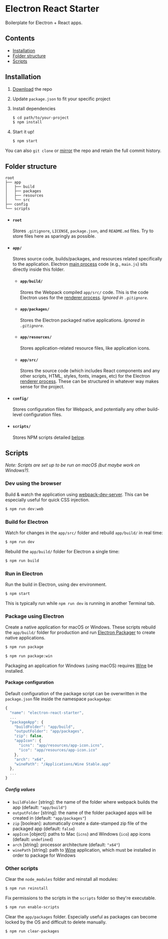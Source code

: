 # Electron React Starter
Boilerplate for Electron + React apps.


## Contents
- [Installation](#installation)
- [Folder structure](#folder-structure)
- [Scripts](#scripts)


## Installation

1. [Download](https://github.com/sccottt/electron-react-starter/archive/master.zip) the repo
1. Update `package.json` to fit your specific project
1. Install dependencies

    ```bash
    $ cd path/to/your-project
    $ npm install
    ```
1. Start it up!

    ```bash
    $ npm start
    ```

You can also `git clone` or [mirror](https://help.github.com/articles/duplicating-a-repository/) the repo and retain the full commit history.


## Folder structure

```
root
├── app
│   ├── build
│   ├── packages
│   ├── resources
│   └── src
├── config
└── scripts
```

- #### `root`
    Stores `.gitignore`, `LICENSE`, `package.json`, and `README.md` files. Try to store files here as sparingly as possible.

- #### `app/`
    Stores source code, builds/packages, and resources related specifically to the application. Electron [main process](https://electronjs.org/docs/glossary#main-process) code (e.g., `main.js`) sits directly inside this folder.

    - #### `app/build/`
        Stores the Webpack compiled `app/src/` code. This is the code Electron uses for the [renderer process](https://electronjs.org/docs/glossary#renderer-process). _Ignored in `.gitignore`_.

    - #### `app/packages/`
        Stores the Electron packaged native applications. _Ignored in `.gitignore`_.

    - #### `app/resources/`
        Stores application-related resource files, like application icons.

    - #### `app/src/`
        Stores the source code (which includes React components and any other scripts, HTML, styles, fonts, images, etc) for the Electron [renderer process](https://electronjs.org/docs/glossary#renderer-process). These can be structured in whatever way makes sense for the project.

- #### `config/`
    Stores configuration files for Webpack, and potentially any other build-level configuration files.

- #### `scripts/`
    Stores NPM scripts detailed [below](#scripts).


## Scripts

*Note: Scripts are set up to be run on macOS (but maybe work on Windows?).*


### Dev using the browser

Build & watch the application using [webpack-dev-server](https://github.com/webpack/webpack-dev-server). This can be especially useful for quick CSS injection.

```bash
$ npm run dev:web
```

### Build for Electron

Watch for changes in the `app/src/` folder and rebuild `app/build/` in real time:

```bash
$ npm run dev
```

Rebuild the `app/build/` folder for Electron a single time:

```bash
$ npm run build
```

### Run in Electron

Run the build in Electron, using dev environment.

```bash
$ npm start
```

This is typically run while `npm run dev` is running in another Terminal tab.


### Package using Electron

Create a native application for macOS or Windows. These scripts rebuild the `app/build/` folder for production and run [Electron Packager](https://github.com/electron-userland/electron-packager) to create native applications.

```bash
$ npm run package
```

```bash
$ npm run package:win
```

Packaging an application for Windows (using macOS) requires [Wine](https://www.winehq.org) be installed.


#### Package configuration

Default configuration of the package script can be overwritten in the `package.json` file inside the namespace `packageApp`:

```js
{
  "name": "electron-react-starter",
  ...
  "packageApp": {
    "buildFolder": "app/build",
    "outputFolder": "app/packages",
    "zip": false,
    "appIcon": {
      "icns": "app/resources/app-icon.icns",
      "ico": "app/resources/app-icon.ico"
    },
    "arch": "x64",
    "winePath": "/Applications/Wine Stable.app"
  },
  ...
}
```

##### Config values
- `buildFolder` [string]: the name of the folder where webpack builds the app (default: `"app/build"`)
- `outputFolder` [string]: the name of the folder packaged apps will be created in (default: `"app/packages"`)
- `zip` [boolean]: automatically create a date-stamped zip file of the packaged app (default: `false`)
- `appIcon` [object]: paths to Mac (`icns`) and Windows (`ico`) app icons (default: `undefined`)
- `arch` [string]: processor architecture (default: `"x64"`)
- `winePath` [string]: path to [Wine](https://www.winehq.org) application, which must be installed in order to package for Windows


### Other scripts

Clear the `node_modules` folder and reinstall all modules:

```bash
$ npm run reinstall
```

Fix permissions to the scripts in the `scripts` folder so they're executable.

```bash
$ npm run enable-scripts
```
Clear the `app/packages` folder. Especially useful as packages can become locked by the OS and difficult to delete manually.

```bash
$ npm run clear-packages
```
